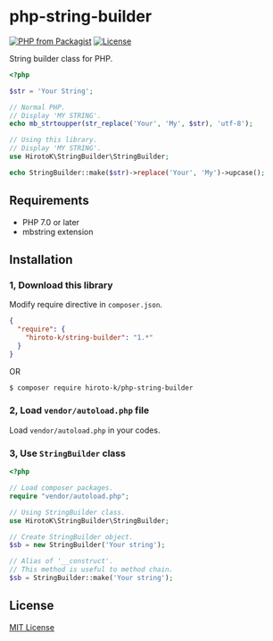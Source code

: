 # php-string-builder

[![PHP from Packagist](https://img.shields.io/packagist/php-v/hiroto-k/string-builder.svg)](https://packagist.org/packages/hiroto-k/string-builder)
[![License](https://img.shields.io/github/license/hiroxto/php-string-builder.svg)](https://github.com/hiroxto/php-string-builder/blob/master/LICENSE)

String builder class for PHP.

```php
<?php

$str = 'Your String';

// Normal PHP.
// Display 'MY STRING'.
echo mb_strtoupper(str_replace('Your', 'My', $str), 'utf-8');

// Using this library.
// Display 'MY STRING'.
use HirotoK\StringBuilder\StringBuilder;

echo StringBuilder::make($str)->replace('Your', 'My')->upcase();
```

## Requirements

- PHP 7.0 or later
- mbstring extension

## Installation

### 1, Download this library

Modify require directive in ``composer.json``.

```json
{
  "require": {
    "hiroto-k/string-builder": "1.*"
  }
}
```

OR

```bash
$ composer require hiroto-k/php-string-builder
```

### 2, Load ``vendor/autoload.php`` file

Load ``vendor/autoload.php`` in your codes.

### 3, Use ``StringBuilder`` class

```php
<?php

// Load composer packages.
require "vendor/autoload.php";

// Using StringBuilder class.
use HirotoK\StringBuilder\StringBuilder;

// Create StringBuilder object.
$sb = new StringBuilder('Your string');

// Alias of '__construct'.
// This method is useful to method chain.
$sb = StringBuilder::make('Your string');
```

## License

[MIT License](https://github.com/hiroto-k/php-string-builder/blob/master/LICENSE "MIT License")
